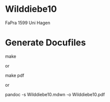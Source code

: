 # Wilddiebe10
FaPra 1599 Uni Hagen

# Generate Docufiles
make

or

make pdf

or

pandoc -s Wilddiebe10.mdwn -o Wilddiebe10.pdf
